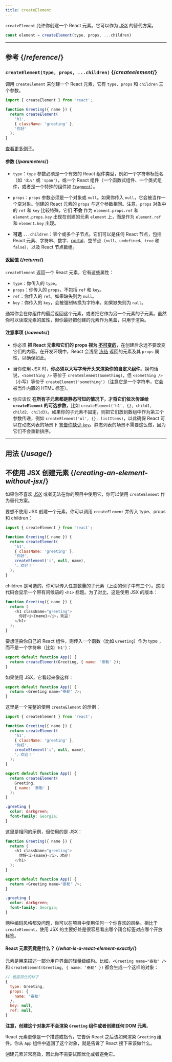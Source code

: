 ```yaml
---
title: createElement
---
```


<Intro>

`createElement` 允许你创建一个 React 元素。它可以作为 [JSX](/learn/writing-markup-with-jsx) 的替代方案。

```js
const element = createElement(type, props, ...children)
```

</Intro>

<InlineToc />

---

## 参考 {/*reference*/}

### `createElement(type, props, ...children)` {/*createelement*/}

调用 `createElement` 来创建一个 React 元素，它有 `type`、`props` 和 `children` 三个参数。

```js
import { createElement } from 'react';

function Greeting({ name }) {
  return createElement(
    'h1',
    { className: 'greeting' },
    '你好'
  );
}
```

[查看更多例子](#usage)。

#### 参数 {/*parameters*/}

* `type`：`type` 参数必须是一个有效的 React 组件类型，例如一个字符串标签名（如 `'div'` 或 `'span'`），或一个 React 组件（一个函数式组件、一个类式组件，或者是一个特殊的组件如 [`Fragment`](/reference/react/Fragment)）。

* `props`：`props` 参数必须是一个对象或 `null`。如果你传入 `null`，它会被当作一个空对象。创建的 React 元素的 `props` 与这个参数相同。注意，`props` 对象中的 `ref` 和 `key` 比较特殊，它们 **不会** 作为 `element.props.ref` 和 `element.props.key` 出现在创建的元素 `element` 上，而是作为 `element.ref` 和 `element.key` 出现。

* **可选** `...children`：零个或多个子节点。它们可以是任何 React 节点，包括 React 元素、字符串、数字、[portal](/reference/react-dom/createPortal)、空节点（`null`、`undefined`、`true` 和 `false`），以及 React 节点数组。

#### 返回值 {/*returns*/}

`createElement` 返回一个 React 元素，它有这些属性：

* `type`：你传入的 `type`。
* `props`：你传入的 `props`，不包括 `ref` 和 `key`。
* `ref`：你传入的 `ref`。如果缺失则为 `null`。
* `key`：你传入的 `key`，会被强制转换为字符串。如果缺失则为 `null`。

通常你会在你组件的最后返回这个元素，或者把它作为另一个元素的子元素。虽然你可以读取元素的属性，但你最好把创建的元素作为黑盒，只用于渲染。

#### 注意事项 {/*caveats*/}

* 你必须 **把 React 元素和它们的 props 视为 [不可变的](https://en.wikipedia.org/wiki/Immutable_object)**，在创建后永远不要改变它们的内容。在开发环境中，React 会浅层 [冻结](https://developer.mozilla.org/zh-CN/docs/Web/JavaScript/Reference/Global_Objects/Object/freeze) 返回的元素及其 `props` 属性，以确保如此。

* 当你使用 JSX 时，**你必须以大写字母开头来渲染你的自定义组件**。换句话说，`<Something />` 等价于 `createElement(Something)`，但 `<something />`（小写）等价于 `createElement('something')`（注意它是一个字符串，它会被当作内置的 HTML 标签）。

* 你应该仅 **在所有子元素都是静态可知的情况下，才将它们依次传递给 `createElement` 的可选参数**，比如 `createElement('h1', {}, child1, child2, child3)`。如果你的子元素不固定，则把它们放到数组中作为第三个参数传递，例如 `createElement('ul', {}, listItems)`，以此确保 React 可以在动态列表的场景下 [警告你缺少 `key`](/learn/rendering-lists#keeping-list-items-in-order-with-key)。静态列表的场景不需要这么做，因为它们不会重新排序。

---

## 用法 {/*usage*/}

## 不使用 JSX 创建元素 {/*creating-an-element-without-jsx*/}

如果你不喜欢 [JSX](/learn/writing-markup-with-jsx) 或者无法在你的项目中使用它，你可以使用 `createElement` 作为替代方案。

要想不使用 JSX 创建一个元素，你可以调用 `createElement` 并传入 <CodeStep step={1}>type</CodeStep>、<CodeStep step={2}>props</CodeStep> 和 <CodeStep step={3}>children</CodeStep>：

```js [[1, 5, "'h1'"], [2, 6, "{ className: 'greeting' }"], [3, 7, "'你好',"], [3, 8, "createElement('i', null, name),"], [3, 9, "'。欢迎！'"]]
import { createElement } from 'react';

function Greeting({ name }) {
  return createElement(
    'h1',
    { className: 'greeting' },
    '你好',
    createElement('i', null, name),
    '。欢迎！'
  );
}
```

<CodeStep step={3}>children</CodeStep> 是可选的，你可以传入任意数量的子元素（上面的例子中有三个）。这段代码会显示一个带有问候语的 `<h1>` 标题。为了对比，这是使用 JSX 的版本：

```js [[1, 3, "h1"], [2, 3, "className=\\"greeting\\""], [3, 4, "你好<i>{name}</i>，欢迎！"], [1, 5, "h1"]]
function Greeting({ name }) {
  return (
    <h1 className="greeting">
      你好<i>{name}</i>，欢迎！
    </h1>
  );
}
```

要想渲染你自己的 React 组件，则传入一个函数（比如 `Greeting`）作为 <CodeStep step={1}>type</CodeStep> ，而不是一个字符串（比如 `'h1'`）：

```js [[1, 2, "Greeting"], [2, 2, "{ name: '泰勒' }"]]
export default function App() {
  return createElement(Greeting, { name: '泰勒' });
}
```

如果使用 JSX，它看起来像这样：

```js [[1, 2, "Greeting"], [2, 2, "name=\\"泰勒\\""]]
export default function App() {
  return <Greeting name="泰勒" />;
}
```

这里是一个完整的使用 `createElement` 的示例：

<Sandpack>

```js
import { createElement } from 'react';

function Greeting({ name }) {
  return createElement(
    'h1',
    { className: 'greeting' },
    '你好',
    createElement('i', null, name),
    '，欢迎！'
  );
}

export default function App() {
  return createElement(
    Greeting,
    { name: '泰勒' }
  );
}
```

```css
.greeting {
  color: darkgreen;
  font-family: Georgia;
}
```

</Sandpack>

这里是相同的示例，但使用的是 JSX：

<Sandpack>

```js
function Greeting({ name }) {
  return (
    <h1 className="greeting">
      你好<i>{name}</i>，欢迎！
    </h1>
  );
}

export default function App() {
  return <Greeting name="泰勒" />;
}
```

```css
.greeting {
  color: darkgreen;
  font-family: Georgia;
}
```

</Sandpack>

两种编码风格都没问题，你可以在项目中使用任何一个你喜欢的风格。相比于 `createElement`，使用 JSX 的主要好处是很容易看出哪个闭合标签对应哪个开放标签。

<DeepDive>

#### React 元素究竟是什么？ {/*what-is-a-react-element-exactly*/}

元素是用来描述一部分用户界面的轻量级结构。比如，`<Greeting name="泰勒" />` 和 `createElement(Greeting, { name: '泰勒' })` 都会生成一个这样的对象：

```js
// 极度简化的样子
{
  type: Greeting,
  props: {
    name: '泰勒'
  },
  key: null,
  ref: null,
}
```

**注意，创建这个对象并不会渲染 `Greeting` 组件或者创建任何 DOM 元素**。

React 元素更像是一个描述或指令，它告诉 React 之后该如何渲染 `Greeting` 组件。你从 `App` 组件中返回了这个对象，就是告诉了 React 接下来该做什么。

创建元素非常高效，因此你不需要试图优化或者避免它。

</DeepDive>
